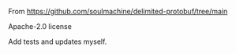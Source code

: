 From https://github.com/soulmachine/delimited-protobuf/tree/main

Apache-2.0 license

Add tests and updates myself.
